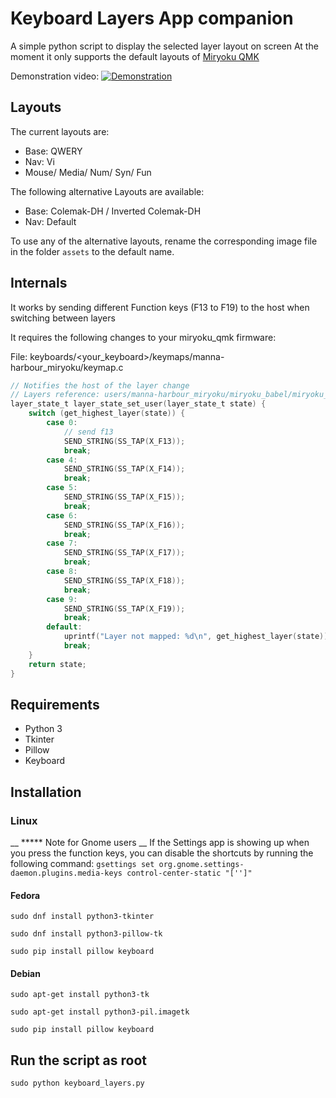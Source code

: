 # Keyboard Layers App companion

A simple python script to display the selected layer layout on screen
At the moment it only supports the default layouts of [Miryoku QMK](https://github.com/manna-harbour/miryoku_qmk)

Demonstration video:
[![Demonstration](https://img.youtube.com/vi/WpxBLXetmFg/0.jpg)](https://www.youtube.com/watch?v=WpxBLXetmFg)

## Layouts

The current layouts are:
 - Base: QWERY
 - Nav: Vi
 - Mouse/ Media/ Num/ Syn/ Fun

The following alternative Layouts are available:
 - Base: Colemak-DH / Inverted Colemak-DH 
 - Nav: Default

To use any of the alternative layouts, rename the corresponding image file in the folder `assets` to the default name.

## Internals

It works by sending different Function keys (F13 to F19) to the host when switching between layers

It requires the following changes to your miryoku_qmk firmware:

File: keyboards/<your_keyboard>/keymaps/manna-harbour_miryoku/keymap.c

```c
// Notifies the host of the layer change
// Layers reference: users/manna-harbour_miryoku/miryoku_babel/miryoku_layer_list.h
layer_state_t layer_state_set_user(layer_state_t state) {
    switch (get_highest_layer(state)) {
        case 0:
            // send f13
            SEND_STRING(SS_TAP(X_F13));
            break;
        case 4:
            SEND_STRING(SS_TAP(X_F14));
            break;
        case 5:
            SEND_STRING(SS_TAP(X_F15));
            break;
        case 6:
            SEND_STRING(SS_TAP(X_F16));
            break;
        case 7:
            SEND_STRING(SS_TAP(X_F17));
            break;
        case 8:
            SEND_STRING(SS_TAP(X_F18));
            break;
        case 9:
            SEND_STRING(SS_TAP(X_F19));
            break;
        default:
            uprintf("Layer not mapped: %d\n", get_highest_layer(state));
            break;
    }
    return state;
}
```

## Requirements
- Python 3
- Tkinter
- Pillow
- Keyboard

## Installation

### Linux

__ ***** Note for Gnome users __ 
If the Settings app is showing up when you press the function keys, you can disable the shortcuts by running the following command: 
`gsettings set org.gnome.settings-daemon.plugins.media-keys control-center-static "['']"`

#### Fedora
`sudo dnf install python3-tkinter`

`sudo dnf install python3-pillow-tk`

`sudo pip install pillow keyboard`

#### Debian
`sudo apt-get install python3-tk`

`sudo apt-get install python3-pil.imagetk`

`sudo pip install pillow keyboard`

## Run the script as root
`sudo python keyboard_layers.py`
